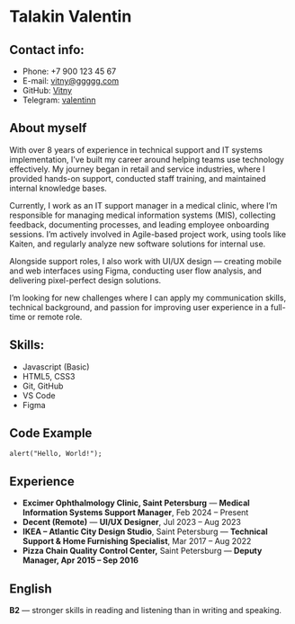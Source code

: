 # Talakin Valentin

## Contact info:

- Phone: +7 900 123 45 67
- E-mail: [vitny@ggggg.com][link1]
- GitHub: [Vitny][link1]
- Telegram: [valentinn][link1]

[link1]: https://youtu.be/dQw4w9WgXcQ?si=yTUbHw9XbmyopRGl

## About myself

With over 8 years of experience in technical support and IT systems implementation, I’ve built my career around helping teams use technology effectively. My journey began in retail and service industries, where I provided hands-on support, conducted staff training, and maintained internal knowledge bases.

Currently, I work as an IT support manager in a medical clinic, where I’m responsible for managing medical information systems (MIS), collecting feedback, documenting processes, and leading employee onboarding sessions. I’m actively involved in Agile-based project work, using tools like Kaiten, and regularly analyze new software solutions for internal use.

Alongside support roles, I also work with UI/UX design — creating mobile and web interfaces using Figma, conducting user flow analysis, and delivering pixel-perfect design solutions.

I’m looking for new challenges where I can apply my communication skills, technical background, and passion for improving user experience in a full-time or remote role.

## Skills:

- Javascript (Basic)
- HTML5, CSS3
- Git, GitHub
- VS Code
- Figma

## Code Example

```
alert("Hello, World!");
```

## Experience

- **Excimer Ophthalmology Clinic, Saint Petersburg** — **Medical Information Systems Support Manager**, Feb 2024 – Present
- **Decent (Remote)** — **UI/UX Designer**, Jul 2023 – Aug 2023
- **IKEA – Atlantic City Design Studio**, Saint Petersburg — **Technical Support & Home Furnishing Specialist**, Mar 2017 – Aug 2022
- **Pizza Chain Quality Control Center,** Saint Petersburg — **Deputy Manager, Apr 2015 – Sep 2016**

## English

**B2** — stronger skills in reading and listening than in writing and speaking.
